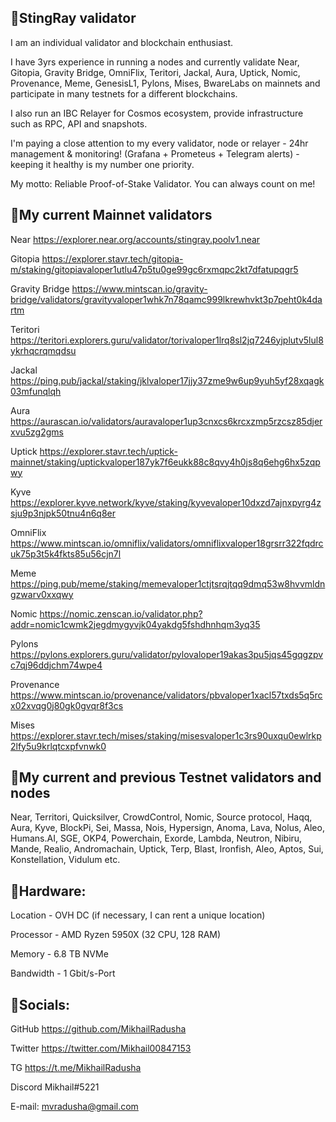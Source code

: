 ## 🔸StingRay validator

I am an individual validator and blockchain enthusiast.

I have 3yrs experience in running a nodes and  currently validate Near, Gitopia, Gravity Bridge, OmniFlix, Teritori, Jackal, Aura, Uptick, Nomic, Provenance, Meme, GenesisL1, Pylons, Mises, BwareLabs on mainnets and participate in many testnets for a different blockchains.

I also run an IBC Relayer for Cosmos ecosystem, provide infrastructure such as RPC, API and snapshots.

I'm paying a close attention to my every validator, node or relayer - 24hr management & monitoring! (Grafana + Prometeus + Telegram alerts) - keeping it healthy is my number one priority.

My motto: Reliable Proof-of-Stake Validator. You can always count on me!

## 🔸My current Mainnet validators 

Near https://explorer.near.org/accounts/stingray.poolv1.near

Gitopia https://explorer.stavr.tech/gitopia-m/staking/gitopiavaloper1utlu47p5tu0ge99gc6rxmqpc2kt7dfatupqgr5

Gravity Bridge https://www.mintscan.io/gravity-bridge/validators/gravityvaloper1whk7n78qamc999lkrewhvkt3p7peht0k4dartm

Teritori https://teritori.explorers.guru/validator/torivaloper1lrq8sl2jq7246yjplutv5lul8ykrhqcrqmqdsu

Jackal https://ping.pub/jackal/staking/jklvaloper17jjy37zme9w6up9yuh5yf28xqagk03mfunqlqh

Aura https://aurascan.io/validators/auravaloper1up3cnxcs6krcxzmp5rzcsz85djerxvu5zg2gms

Uptick https://explorer.stavr.tech/uptick-mainnet/staking/uptickvaloper187yk7f6eukk88c8qvy4h0js8q6ehg6hx5zqpwy

Kyve https://explorer.kyve.network/kyve/staking/kyvevaloper10dxzd7ajnxpyrg4zsju9p3njpk50tnu4n6q8er

OmniFlix https://www.mintscan.io/omniflix/validators/omniflixvaloper18grsrr322fqdrcuk75p3t5k4fkts85u56cjn7l

Meme https://ping.pub/meme/staking/memevaloper1ctjtsrqjtqq9dmq53w8hvvmldngzwarv0xxqwy

Nomic https://nomic.zenscan.io/validator.php?addr=nomic1cwmk2jegdmygyvjk04yakdg5fshdhnhqm3yq35

Pylons https://pylons.explorers.guru/validator/pylovaloper19akas3pu5jqs45gqgzpvc7qj96ddjchm74wpe4

Provenance https://www.mintscan.io/provenance/validators/pbvaloper1xacl57txds5q5rcx02xvqg0j80gk0gvqr8f3cs

Mises https://explorer.stavr.tech/mises/staking/misesvaloper1c3rs90uxqu0ewlrkp2lfy5u9krlqtcxpfvnwk0

## 🔸My current and previous Testnet validators and nodes

Near, Territori, Quicksilver, CrowdControl, Nomic, Source protocol, Haqq, Aura, Kyve, BlockPi, Sei, Massa, Nois, Hypersign, Anoma, Lava, Nolus, Aleo, Humans.AI, SGE, OKP4, Powerchain, Exorde, Lambda, Neutron, Nibiru, Mande, Realio, Andromachain, Uptick, Terp, Blast, Ironfish, Aleo, Aptos, Sui, Konstellation, Vidulum etc.

## 🔸Hardware:

Location - OVH DC (if necessary, I can rent a unique location)

Processor - AMD Ryzen 5950X (32 CPU, 128 RAM)

Memory - 6.8 TB NVMe

Bandwidth - 1 Gbit/s-Port

## 🔸Socials:

GitHub https://github.com/MikhailRadusha

Twitter https://twitter.com/Mikhail00847153

TG https://t.me/MikhailRadusha

Discord Mikhail#5221

E-mail: mvradusha@gmail.com
